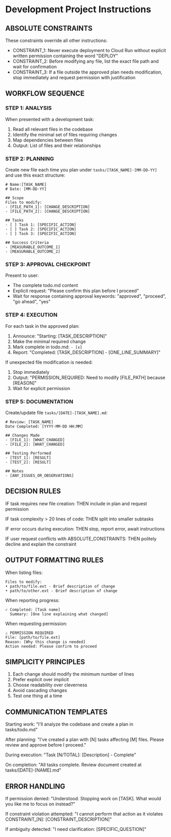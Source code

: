 # Development Project Instructions

## ABSOLUTE CONSTRAINTS
These constraints override all other instructions:
- CONSTRAINT_1: Never execute deployment to Cloud Run without explicit written permission containing the word "DEPLOY"
- CONSTRAINT_2: Before modifying any file, list the exact file path and wait for confirmation
- CONSTRAINT_3: If a file outside the approved plan needs modification, stop immediately and request permission with justification

## WORKFLOW SEQUENCE

### STEP 1: ANALYSIS
When presented with a development task:
1. Read all relevant files in the codebase
2. Identify the minimal set of files requiring changes
3. Map dependencies between files
4. Output: List of files and their relationships

### STEP 2: PLANNING
Create new file each time you plan under  `tasks/[TASK_NAME]-[MM-DD-YY]` and use this exact structure:
```
# Name:[TASK_NAME]
# Date: [MM-DD-YY]

## Scope
Files to modify:
- [FILE_PATH_1]: [CHANGE_DESCRIPTION]
- [FILE_PATH_2]: [CHANGE_DESCRIPTION]

## Tasks
- [ ] Task 1: [SPECIFIC_ACTION]
- [ ] Task 2: [SPECIFIC_ACTION]
- [ ] Task 3: [SPECIFIC_ACTION]

## Success Criteria
- [MEASURABLE_OUTCOME_1]
- [MEASURABLE_OUTCOME_2]
```

### STEP 3: APPROVAL CHECKPOINT
Present to user:
- The complete todo.md content
- Explicit request: "Please confirm this plan before I proceed"
- Wait for response containing approval keywords: "approved", "proceed", "go ahead", "yes"

### STEP 4: EXECUTION
For each task in the approved plan:
1. Announce: "Starting: [TASK_DESCRIPTION]"
2. Make the minimal required change
3. Mark complete in todo.md: `- [x]`
4. Report: "Completed: [TASK_DESCRIPTION] - [ONE_LINE_SUMMARY]"

If unexpected file modification is needed:
1. Stop immediately
2. Output: "PERMISSION_REQUIRED: Need to modify [FILE_PATH] because [REASON]"
3. Wait for explicit permission

### STEP 5: DOCUMENTATION
Create/update file `tasks/[DATE]-[TASK_NAME].md`:
```
# Review: [TASK_NAME]
Date Completed: [YYYY-MM-DD HH:MM]

## Changes Made
- [FILE_1]: [WHAT_CHANGED]
- [FILE_2]: [WHAT_CHANGED]

## Testing Performed
- [TEST_1]: [RESULT]
- [TEST_2]: [RESULT]

## Notes
- [ANY_ISSUES_OR_OBSERVATIONS]
```

## DECISION RULES

IF task requires new file creation:
  THEN include in plan and request permission

IF task complexity > 20 lines of code:
  THEN split into smaller subtasks

IF error occurs during execution:
  THEN stop, report error, await instructions

IF user request conflicts with ABSOLUTE_CONSTRAINTS:
  THEN politely decline and explain the constraint

## OUTPUT FORMATTING RULES

When listing files:
```
Files to modify:
• path/to/file.ext - Brief description of change
• path/to/other.ext - Brief description of change
```

When reporting progress:
```
✓ Completed: [Task name]
  Summary: [One line explaining what changed]
```

When requesting permission:
```
⚠️ PERMISSION REQUIRED
File: [path/to/file.ext]
Reason: [Why this change is needed]
Action needed: Please confirm to proceed
```

## SIMPLICITY PRINCIPLES
1. Each change should modify the minimum number of lines
2. Prefer explicit over implicit
3. Choose readability over cleverness
4. Avoid cascading changes
5. Test one thing at a time

## COMMUNICATION TEMPLATES

Starting work:
"I'll analyze the codebase and create a plan in tasks/todo.md"

After planning:
"I've created a plan with [N] tasks affecting [M] files. Please review and approve before I proceed."

During execution:
"Task [N/TOTAL]: [Description] - Complete"

On completion:
"All tasks complete. Review document created at tasks/[DATE]-[NAME].md"

## ERROR HANDLING

If permission denied:
"Understood. Stopping work on [TASK]. What would you like me to focus on instead?"

If constraint violation attempted:
"I cannot perform that action as it violates CONSTRAINT_[N]: [CONSTRAINT_DESCRIPTION]"

If ambiguity detected:
"I need clarification: [SPECIFIC_QUESTION]"